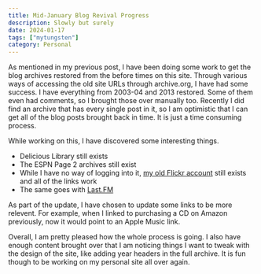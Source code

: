 ```yaml
---
title: Mid-January Blog Revival Progress
description: Slowly but surely
date: 2024-01-17
tags: ["mytungsten"]
category: Personal
---
```


As mentioned in my previous post, I have been doing some work to get the blog archives restored from the before times on this site. Through various ways of accessing the old site URLs through archive.org, I have had some success. I have everything from 2003-04 and 2013 restored. Some of them even had comments, so I brought those over manually too. Recently I did find an archive that has every single post in it, so I am optimistic that I can get all of the blog posts brought back in time. It is just a time consuming process.

While working on this, I have discovered some interesting things.

* Delicious Library still exists  
* The ESPN Page 2 archives still exist  
* While I have no way of logging into it, [my old Flickr account](https://www.flickr.com/people/mizidymizark/) still exists and all of the links work
* The same goes with [Last.FM](https://www.last.fm/user/mizidymizark)

As part of the update, I have chosen to update some links to be more relevent. For example, when I linked to purchasing a CD on Amazon previously, now it would point to an Apple Music link.

Overall, I am pretty pleased how the whole process is going. I also have enough content brought over that I am noticing things I want to tweak with the design of the site, like adding year headers in the full archive. It is fun though to be working on my personal site all over again.
